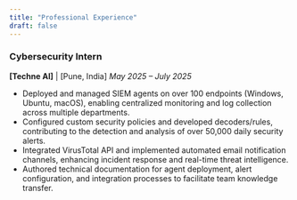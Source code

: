 ```yaml
---
title: "Professional Experience"
draft: false
---
```


### Cybersecurity Intern
**[Techne AI]** | [Pune, India]
*May 2025 – July 2025*

* Deployed and managed SIEM agents on over 100 endpoints (Windows, Ubuntu, macOS), enabling centralized monitoring and log collection across multiple departments.
* Configured custom security policies and developed decoders/rules, contributing to the detection and analysis of over 50,000 daily security alerts.
* Integrated VirusTotal API and implemented automated email notification channels, enhancing incident response and real-time threat intelligence.
* Authored technical documentation for agent deployment, alert configuration, and integration processes to facilitate team knowledge transfer.